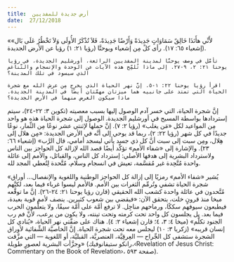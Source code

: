```yaml
---
title:  أرض جديدة للمفديين
date:  27/12/2018
---
```


«لأَنِّي هأَنَذَا خَالِقٌ سَمَاوَاتٍ جَدِيدَةً وَأَرْضًا جَدِيدَةً، فَلاَ تُذْكَرُ الأُولَى وَلاَ تَخْطُرُ عَلَى بَال» (إشعياء ٦٥: ١٧). رأى كلٌ مِن إشعياء ويوحنَّا (رؤيا ٢١: ١) رؤيا عن الأرض الجديدة.

`تأمَّل في وصف يوحنَّا لمدينة المفديين الرائعة، أورشليم الجديدة، في رؤيا يوحنا ٢١: ٢، ٩-٢٧. إلى ماذا تُلمِّح هذه الآيات عن الوحدة والإنسجام والتَّناغم الذي سيسود في تلك المدينة؟`

`اقرأ رؤيا يوحنا ٢٢: ١-٥. إنَّ نهر الحياة الذي يخرج مِن عرش الله مع شجرة الحياة التي تمتد على جانبيه هما ميزتان مهمَّتان أيضًا في المدينة الجديدة. ماذا سيكون الغرض منهما في الأرض الجديدة؟`

إنَّ شجرة الحياة، التي خسر آدم الوصول إليها بسبب معصيته (تكوين ٣: ٢٢-٢٤)، سيتم إستردادها بواسطة المسيح في أورشليم الجديدة. الوصول إلى شجرة الحياة هذه هو واحد مِن المواعيد لكل «مَن يغلب» (رؤيا ٢: ٧). إنَّ حملها لإثنتي عشر نوعًا مِن الثِّمار، نوعًا جديدًا في كل شهر (رؤيا ٢٢: ٢)، ربما قد يوحي إلى أنَّه في الأرض الجديدة: «مِن هلال إلى هِلال، ومِن سبت إلى سبت أنَّ كل ذي جسد يأتي ليسجد أمامي، قال الرَّب» (إشعياء ٦٦: ٢٣). والإشارة إلى «شفاء الأمم» تؤكِّد أيضًا قصد الله لإزالة كل الحواجز بين الناس ولاسترداد البشرية إلى هدفها الأصلي: إسترداد كل الناس، والقبائل، والأمم إلى عائلة واحدة مُتَّحِدة غير مُقسَّمة، تعيش في انسجام وسلام، مُتَّحدة لِتُعطي المجد لله.

«يُشير «شفاء الأمم» رمزيًا إلى إزالة كل الحواجز الوطنية واللغوية والإنفصال... أوراق شجرة الحياة تشفي وتُرمِّم الثغرات بين الأمم. فالأمم ليسوا غرباء فيما بعد، لكنَّهم مُتَّحدون في عائلة واحدة كشعب الله الحقيقي (قارن رؤيا يوحنا ٢١: ٢٤-٢٦). إنَّ ما توقَّعه ميخا منذ قرونٍ خلت، يتحقق الآن: «فيقضي بين شعوب كثيرين. ينصف لأمم قوية بعيدة، فيطبعون سيوفهم سككًا، ورماحهم مناجِل. لا ترفع أمَّة على أمَّة سيفًا، ولا يتعلَّمون الحرب فيما بعد. بل يجلسون كل واحد تحت كرمته وتحت تينته، ولا يكون من يرعب، لأنَّ فم رب الجنود تكلَّم» (ميخا ٤: ٣، ٤؛ قارن إشعياء ٢: ٤). هناك على ضفَّتي نهر الحياة، «يُنادي كل إنسان قريبه» (زكريا ٣: ١٠) ليجلس معه تحت شجرة الحياة. إنَّ الخاصيَّة الشِّفائية لأوراق الشجرة ستشفى كل الجِّراح — العِرقِيَّة، العنصريَّة، القبليَّة، أو اللغوية — التي مزَّقت وجزَّأت البشرية لعصورٍ طويلة» (رانكو ستيفانوفيك،‹Revelation of Jesus Christ: Commentary on the Book of Revelation›، صفحة ٥٩٣).